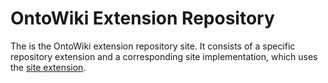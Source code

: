 # OntoWiki Extension Repository

The is the OntoWiki extension repository site. It consists of a specific
repository extension and a corresponding site implementation, which uses
the [site extension](https://github.com/AKSW/site.ontowiki).

